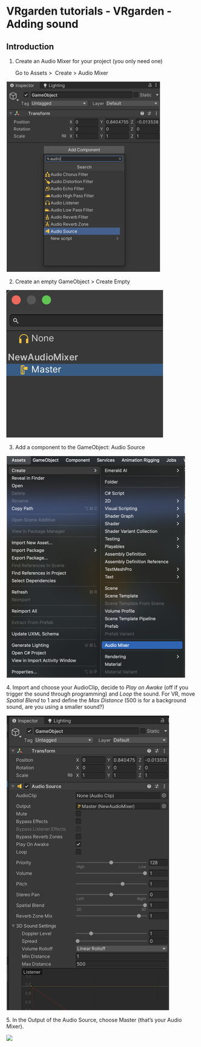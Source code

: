 # VRgarden tutorials - VRgarden - Adding sound

## Introduction

1. Create an Audio Mixer for your project (you only need one)</p>
Go to Assets &gt;<span class="Apple-converted-space">  </span>Create &gt; Audio Mixer</p>

<p align="left"><img src="images/audio01.png"/></p>

2. Create an empty GameObject &gt; Create Empty</p>
<p align="left"><img src="images/audio02.png"/></p>

3. Add a component to the GameObject: Audio Source</p>

<p align="left"><img src="images/audio03.png"/></p>
4. Import and choose your AudioClip, decide to <i>Play on Awake</i> (off if you trigger the sound through programming) and <i>Loop</i> the sound. For VR, move <i>Spatial Blend</i> to 1 and define the <i>Max Distance</i> (500 is for a background sound, are you using a smaller sound?)</p>
<p align="left"><img src="images/audio04.png"/></p>
5. In the Output of the Audio Source, choose Master (that’s your Audio Mixer).</p>
<p align="left"><img src="images/audio05.png"/></p>

